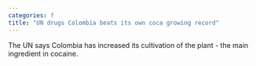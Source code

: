 ```yaml
---
categories: f
title: "UN drugs Colombia beats its own coca growing record"
---
```

The UN says Colombia has increased its cultivation of the plant - the main ingredient in cocaine.